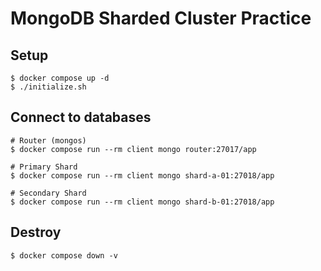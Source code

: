 # MongoDB Sharded Cluster Practice

## Setup

```
$ docker compose up -d
$ ./initialize.sh
```

## Connect to databases

```
# Router (mongos)
$ docker compose run --rm client mongo router:27017/app

# Primary Shard
$ docker compose run --rm client mongo shard-a-01:27018/app

# Secondary Shard
$ docker compose run --rm client mongo shard-b-01:27018/app
```

## Destroy

```
$ docker compose down -v
```
